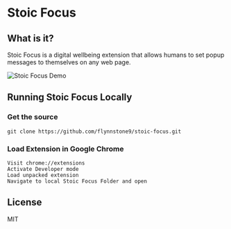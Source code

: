 # Stoic Focus

## What is it?

Stoic Focus is a digital wellbeing extension that allows humans to set popup messages to themselves on any web page.

![Stoic Focus Demo](https://github.com/flynnstone9/stoic-focus/blob/main/images/demo.gif?raw=true)

## Running Stoic Focus Locally

### Get the source

```
git clone https://github.com/flynnstone9/stoic-focus.git
```

### Load Extension in Google Chrome

```
Visit chrome://extensions
Activate Developer mode
Load unpacked extension
Navigate to local Stoic Focus Folder and open
```

## License

MIT
